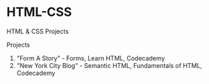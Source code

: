 # HTML-CSS
HTML &amp; CSS Projects

Projects

1. "Form A Story" - Forms, Learn HTML, Codecademy
2. "New York City Blog" - Semantic HTML, Fundamentals of HTML, Codecademy
